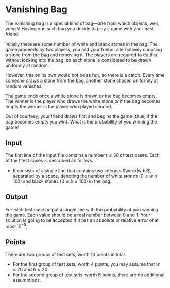 # Vanishing Bag

The vanishing bag is a special kind of bag—one from which objects, well,
*vanish*! Having one such bag you decide to play a game with your best friend.

Initially there are some number of white and black stones in the bag. The game
proceeds by two players, you and your friend, alternatively choosing a stone
from the bag and removing it. The players are required to do this without
looking into the bag, so each stone is considered to be drawn uniformly at
random.

However, this on its own would not be as fun, so there is a catch. Every time
someone draws a stone from the bag, another stone chosen uniformly at random
vanishes.

The game ends once a white stone is drawn *or* the bag becomes empty. The winner
is the player who draws the white stone *or* if the bag becomes empty the winner
is the player who played second.

Out of courtesy, your friend draws first and begins the game (thus, if the bag
becomes empty you win). What is the probability of you winning the game?

## Input

The first line of the input file contains a number $t \leq 30$ of test cases.
Each of the $t$ test cases is described as follows.
  - It consists of a single line that contains two integers $\verb|w b|$,
    separated by a space, denoting the number of white stones ($0 \leq w \leq
    100$) and black stones ($0 \leq b \leq 100$) in the bag.

## Output

For each test case output a single line with the probability of you winning the
game. Each value should be a real number between $0$ and $1$. Your solution is
going to be accepted if it has an absolute or relative error of at most
$10^{-3}$.

## Points

There are two groups of test sets, worth $10$ points in total.
  - For the first group of test sets, worth $4$ points, you may assume that $w
    \leq 20$ and $b \leq 20$.
  - For the second group of test sets, worth $6$ points, there are no
    additional assumptions.
